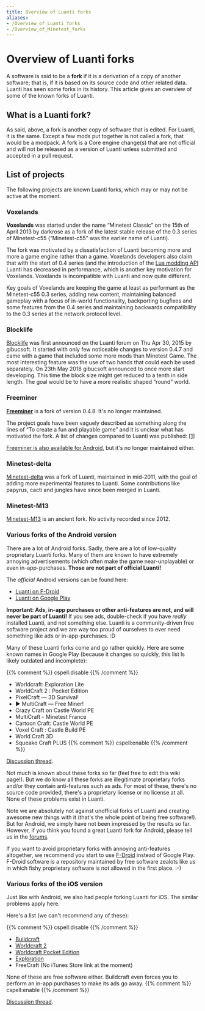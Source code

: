 ```yaml
---
title: Overview of Luanti forks
aliases:
- /Overview_of_Luanti_forks
- /Overview_of_Minetest_forks
---
```


# Overview of Luanti forks

A software is said to be a **fork** if it is a derivation of a copy of another software; that is, if it is based on its source code and other related data. Luanti has seen some forks in its history. This article gives an overview of some of the known forks of Luanti.

What is a Luanti fork?
----------------------

As said, above, a fork is another copy of software that is edited. For Luanti, it is the same. Except a few mods put together is not called a fork, that would be a modpack. A fork is a Core engine change(s) that are not official and will not be released as a version of Luanti unless submitted and accepted in a pull request.

List of projects
----------------

The following projects are known Luanti forks, which may or may not be active at the moment.

### Voxelands

**Voxelands** was started under the name “Minetest Classic” on the 15th of April 2013 by darkrose as a fork of the latest stable release of the 0.3 series of Minetest-c55 (“Minetest-c55” was the earlier name of Luanti).

The fork was motivated by a dissatisfaction of Luanti becoming more and more a game engine rather than a game. Voxelands developers also claim that with the start of 0.4 series (and the introduction of the [Lua modding API](/mods) Luanti has decreased in performance, which is another key motivation for Voxelands. Voxelands is incompatible with Luanti and now quite different.

Key goals of Voxelands are keeping the game at least as performant as the Minetest-c55 0.3 series, adding new content, maintaining balanced gameplay with a focus of in-world functionality, backporting bugfixes and some features from the 0.4 series and maintaining backwards compatibility to the 0.3 series at the network protocol level.

### Blocklife

[Blocklife](https://forum.luanti.org/viewtopic.php?f=14&t=12021) was first announced on the Luanti forum on Thu Apr 30, 2015 by gibucsoft. It started with only few noticeable changes to version 0.4.7 and came with a game that included some more mods than Minetest Game. The most interesting feature was the use of two hands that could each be used separately. On 23th May 2018 gibucsoft announced to once more start developing. This time the block size might get reduced to a tenth in side length. The goal would be to have a more realistic shaped “round” world.

### Freeminer

**[Freeminer](http://freeminer.org/)** is a fork of version 0.4.8. It's no longer maintained.

The project goals have been vaguely described as something along the lines of “To create a fun and playable game” and it is unclear what has motivated the fork. A list of changes compared to Luanti was published: [\[1\]](http://forum.freeminer.org/threads/full-list-of-changes-from-minetest.110/)

[Freeminer is also available for Android](https://f-droid.org/packages/org.freeminer.freeminer/), but it's no longer maintained either.

### Minetest-delta

[Minetest-delta](https://github.com/erlehmann/minetest-delta) was a fork of Luanti, maintained in mid-2011, with the goal of adding more experimental features to Luanti. Some contributions like papyrus, cacti and jungles have since been merged in Luanti.

### Minetest-M13

[Minetest-M13](https://minetestm13.weebly.com/) is an ancient fork. No activity recorded since 2012.

### Various forks of the Android version

There are a lot of Android forks. Sadly, there are a lot of low-quality proprietary Luanti forks. Many of them are known to have extremely annoying advertisements (which often make the game near-unplayable) or even in-app-purchases. **Those are not part of official Luanti!**

The _official_ Android versions can be found here:

* [Luanti on F-Droid](https://f-droid.org/packages/net.minetest.minetest/)
* [Luanti on Google Play](https://play.google.com/store/apps/details?id=net.minetest.minetest)

**Important: Ads, in-app purchases or other anti-features are not, and will never be part of Luanti!** If you see ads, double-check if you have _really_ installed Luanti, and not something else. Luanti is a community-driven free software project and we are way too proud of ourselves to ever need something like ads or in-app-purchases. :D

Many of these Luanti forks come and go rather quickly. Here are some known names in Google Play (because it changes so quickly, this list ls likely outdated and incomplete):

{{% comment %}} cspell:disable {{% /comment %}}
* Worldcraft: Exploration Lite
* WorldCraft 2 : Pocket Edition
* PixelCraft — 3D Survival!
* ► MultiCraft ― Free Miner!
* Crazy Craft on Castle World PE
* MultiCraft - Minetest France
* Cartoon Craft: Castle World PE
* Voxel Craft : Castle Build PE
* World Craft 3D
* Squeake Craft PLUS
{{% comment %}} cspell:enable {{% /comment %}}

[Discussion thread](https://forum.luanti.org/viewtopic.php?f=3&t=16707).

Not much is known about these forks so far (feel free to edit this wiki page!). But we do know all these forks are illegitimate proprietary forks and/or they contain anti-features such as ads. For most of these, there's no source code provided, there's a proprietary license or no license at all. None of these problems exist in Luanti.

Note we are absolutely not against unofficial forks of Luanti and creating awesome new things with it (that's the whole point of being free software!). But for Android, we simply have not been impressed by the results so far. However, if you think you found a great Luanti fork for Android, please tell us in the [forums](https://forum.luanti.org/viewtopic.php?f=3&t=16707).

If you want to avoid proprietary forks with annoying anti-features altogether, we recommend you start to use [F-Droid](https://f-droid.org/) instead of Google Play. F-Droid software is a repository maintained by free software zealots like us in which fishy proprietary software is not allowed in the first place. :-)

### Various forks of the iOS version

Just like with Android, we also had people forking Luanti for iOS. The similar problems apply here.

Here's a list (we can't recommend any of these):

{{% comment %}} cspell:disable {{% /comment %}}
* [Buildcraft](https://itunes.apple.com/us/app/buildcraft-multiplayer-block-game/id740372768?mt=8)
* [Worldcraft 2](https://itunes.apple.com/us/app/worldcraft-survival-2/id900353132?mt=8)
* [Worldcraft Pocket Edition](https://itunes.apple.com/us/app/worldcraft-pocket-edition/id796349324?mt=8)
* [Exploration](https://itunes.apple.com/us/app/exploration-mind-world-of-craft-survival-game/id880642020?mt=8)
* FreeCraft (No iTunes Store link at the moment)

None of these are free software either. Buildcraft even forces you to perform an in-app purchases to make its ads go away.
{{% comment %}} cspell:enable {{% /comment %}}

[Discussion thread](https://forum.luanti.org/viewtopic.php?f=3&t=16707).
